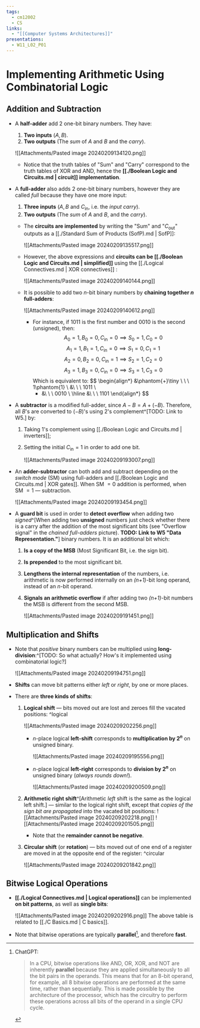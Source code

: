 ```yaml
---
tags:
  - cm12002
  - CS
links:
  - "[[Computer Systems Architectures]]"
presentations:
  - W11_L02_P01
---
```

# Implementing Arithmetic Using Combinatorial Logic
## Addition and Subtraction
- A **half-adder** add 2 one-bit binary numbers. They have:
    1. **Two inputs** ($A, B$).
    2. **Two outputs** (The *sum* of $A$ and $B$ and the *carry*).

    ![[Attachments/Pasted image 20240209134120.png]]
    - Notice that the truth tables of "Sum" and "Carry" correspond to the truth tables of XOR and AND, hence the **[[./Boolean Logic and Circuits.md | circuit]] implementation**.

- A **full-adder** also adds 2 one-bit binary numbers, however they are called *full* because they have one more input:
    1. **Three inputs** ($A, B$ and $C_{\text{in}}$, i.e. the *input carry*).
    2. **Two outputs** (The *sum* of $A$ and $B$, and the *carry*).

    - The **circuits are implemented** by writing the "Sum" and "$C_{\text{out}}$" outputs as a [[./Standard Sum of Products (SofP).md | SofP]]:

        ![[Attachments/Pasted image 20240209135517.png]]

    - However, the above expressions and **circuits can be [[./Boolean Logic and Circuits.md | simplified]]** using the [[./Logical Connectives.md | XOR connectives]] :

         ![[Attachments/Pasted image 20240209140144.png]]

    - It is possible to add two *n*-bit binary numbers by **chaining together *n* full-adders**:

        ![[Attachments/Pasted image 20240209140612.png]]
        - For instance, if $1011$ is the first number and $0010$ is the second (unsigned), then:
        $$ A_0 = 1, B_0 = 0, C_{\text{in}} = 0 \implies S_0 = 1, C_0 = 0 $$
        $$ A_1 = 1, B_1 = 1, C_{\text{in}} = 0 \implies S_1 = 0, C_1 = 1 $$
        $$ A_2 = 0, B_2 = 0, C_{\text{in}} = 1 \implies S_2 = 1, C_2 = 0 $$
        $$ A_3 = 1, B_3 = 0, C_{\text{in}} = 0 \implies S_3 = 1, C_3 = 0 $$
            Which is equivalent to:
        $$ 
            \begin{align*}
              &\phantom{+}\tiny \ \ \  1\phantom{1} \\
              &\ \ \ 1011 \\
            + &\ \ \ 0010 \\
            \hline
              &\ \ \ 1101
            \end{align*}
        $$

- A **subtractor** is a modified full-adder, since $A-B = A+(-B)$. Therefore, all $B$'s are converted to $(-B)$'s using 2's complement^[TODO: Link to W5.] by:
    1. Taking 1's complement using [[./Boolean Logic and Circuits.md | inverters]];
    2. Setting the initial $C_{\text{in}} = 1$ in order to add one bit.

        ![[Attachments/Pasted image 20240209193007.png]]

- An **adder-subtractor** can both add and subtract depending on the *switch mode* (SM) using full-adders and [[./Boolean Logic and Circuits.md | XOR gates]]. When SM $= 0$ addition is performed, when SM $= 1$ — subtraction.

    ![[Attachments/Pasted image 20240209193454.png]]


- A **guard bit** is used in order to **detect overflow** when adding two *signed*^[When adding two **unsigned** numbers just check whether there is a carry after the addition of the most significant bits (see "Overflow signal" in the *chained full-adders* picture). **TODO: Link to W5 "Data Representation."**] binary numbers. It is an additional bit which:
    1. **Is a copy of the MSB** (Most Significant Bit, i.e. the sign bit).
    2. **Is prepended** to the most significant bit.
    3. **Lengthens the internal representation** of the numbers, i.e. arithmetic is now performed internally on an *(n+1)*-bit long operand, instead of an *n*-bit operand.
    4. **Signals an arithmetic overflow** if after adding two *(n+1)*-bit numbers the MSB is different from the second MSB.

        ![[Attachments/Pasted image 20240209191451.png]]



## Multiplication and Shifts
- Note that *positive* binary numbers can be multiplied using **long-division**:^[TODO: So what actually? How's it implemented using combinatorial logic?]

    ![[Attachments/Pasted image 20240209194751.png]]

- **Shifts** can move bit patterns either *left* or *right*, by one or more places.

- There are **three kinds of shifts**:
    1. **Logical shift** — bits moved out are lost and zeroes fill the vacated positions: ^logical

        ![[Attachments/Pasted image 20240209202256.png]]
        - *n*-place logical **left-shift** corresponds to **multiplication by $2^n$** on unsigned binary.
            
            ![[Attachments/Pasted image 20240209195556.png]]
        - *n*-place logical **left-right** corresponds to **division by $2^n$** on unsigned binary (*always rounds down!*).

            ![[Attachments/Pasted image 20240209200509.png]]

    2. **Arithmetic right shift**^[Arithmetic *left* shift is the same as the logical left shift.] — similar to the logical right shift, except that *copies of the sign bit are propagated* into the vacated bit positions:
        ![[Attachments/Pasted image 20240209202218.png]]
        ![[Attachments/Pasted image 20240209201505.png]]

        - Note that the **remainder cannot be negative**.

    3. **Circular shift** (or **rotation**) — bits moved out of one end of a register are moved in at the opposite end of the register: ^circular

        ![[Attachments/Pasted image 20240209201842.png]]

## Bitwise Logical Operations
- **[[./Logical Connectives.md | Logical operations]]** can be implemented **on bit patterns**, as well as **single bits**:

    ![[Attachments/Pasted image 20240209202916.png]]
    The above table is related to [[./C Basics.md | C basics]].
- Note that bitwise operations are typically **parallel**[^parallel], and therefore **fast**.

[^parallel]: ChatGPT: 
    >In a CPU, bitwise operations like AND, OR, XOR, and NOT are inherently **parallel** because they are applied simultaneously to all the bit pairs in the operands. This means that for an 8-bit operand, for example, all 8 bitwise operations are performed at the same time, rather than sequentially. This is made possible by the architecture of the processor, which has the circuitry to perform these operations across all bits of the operand in a single CPU cycle.
